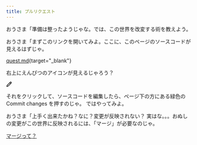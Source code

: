 ```yaml
---
title: プルリクエスト
---
```

おうさま「準備は整ったようじゃな。では、この世界を改変する術を教えよう。

おうさま「まずこのリンクを開いてみよ。ここに、このページのソースコードが見えるはずじゃ。

[quest.md](https://github.com/kuboon/pullre-quest/blob/main/pages/castle/quest.md){target="_blank"}

右上にえんぴつのアイコンが見えるじゃろう？

<svg aria-hidden="true" height="16" viewBox="0 0 16 16" version="1.1" width="16" data-view-component="true" class="octicon octicon-pencil">
    <path fill-rule="evenodd" d="M11.013 1.427a1.75 1.75 0 012.474 0l1.086 1.086a1.75 1.75 0 010 2.474l-8.61 8.61c-.21.21-.47.364-.756.445l-3.251.93a.75.75 0 01-.927-.928l.929-3.25a1.75 1.75 0 01.445-.758l8.61-8.61zm1.414 1.06a.25.25 0 00-.354 0L10.811 3.75l1.439 1.44 1.263-1.263a.25.25 0 000-.354l-1.086-1.086zM11.189 6.25L9.75 4.81l-6.286 6.287a.25.25 0 00-.064.108l-.558 1.953 1.953-.558a.249.249 0 00.108-.064l6.286-6.286z"></path>
</svg>

それをクリックして、ソースコードを編集したら、ページ下の方にある緑色の Commit changes を押すのじゃ。
ではやってみよ。

おうさま「上手く出来たかね？なに？変更が反映されない？
実はな。。。おぬしの変更がこの世界に反映されるには、「マージ」が必要なのじゃ。

[マージって？](merge)
